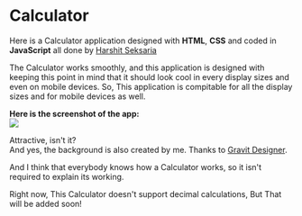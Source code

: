 # Calculator
Here is a Calculator application designed with **HTML**, **CSS** and coded in **JavaScript** all done by [Harshit Seksaria](https://github.com/Zlytherin)

The Calculator works smoothly, and this application is designed with keeping this point in mind that it should look cool in every display sizes and even on mobile devices.
So, This application is compitable for all the display sizes and for mobile devices as well.

**Here is the screenshot of the app:**  
![](https://i.stack.imgur.com/fUw2W.png)

Attractive, isn't it?  
And yes, the background is also created by me. Thanks to [Gravit Designer](https://www.designer.io/).

And I think that everybody knows how a Calculator works, so it isn't required to explain its working.

Right now, This Calculator doesn't support decimal calculations, But That will be added soon!
